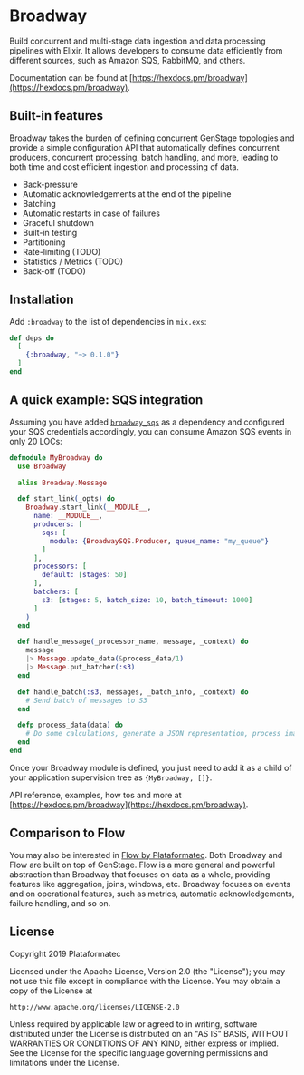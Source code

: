 # Broadway

Build concurrent and multi-stage data ingestion and data processing pipelines with Elixir. It allows developers to consume data efficiently from different sources, such as Amazon SQS, RabbitMQ, and others.

Documentation can be found at [https://hexdocs.pm/broadway](https://hexdocs.pm/broadway).

## Built-in features

Broadway takes the burden of defining concurrent GenStage topologies and provide a simple configuration API that automatically defines concurrent producers, concurrent processing, batch handling, and more, leading to both time and cost efficient ingestion and processing of data.

  * Back-pressure
  * Automatic acknowledgements at the end of the pipeline
  * Batching
  * Automatic restarts in case of failures
  * Graceful shutdown
  * Built-in testing
  * Partitioning
  * Rate-limiting (TODO)
  * Statistics / Metrics (TODO)
  * Back-off (TODO)

## Installation

Add `:broadway` to the list of dependencies in `mix.exs`:

```elixir
def deps do
  [
    {:broadway, "~> 0.1.0"}
  ]
end
```

## A quick example: SQS integration

Assuming you have added [`broadway_sqs`](https://github.com/plataformatec/broadway_sqs) as a dependency and configured your SQS credentials accordingly, you can consume Amazon SQS events in only 20 LOCs:

```elixir
defmodule MyBroadway do
  use Broadway

  alias Broadway.Message

  def start_link(_opts) do
    Broadway.start_link(__MODULE__,
      name: __MODULE__,
      producers: [
        sqs: [
          module: {BroadwaySQS.Producer, queue_name: "my_queue"}
        ]
      ],
      processors: [
        default: [stages: 50]
      ],
      batchers: [
        s3: [stages: 5, batch_size: 10, batch_timeout: 1000]
      ]
    )
  end

  def handle_message(_processor_name, message, _context) do
    message
    |> Message.update_data(&process_data/1)
    |> Message.put_batcher(:s3)
  end

  def handle_batch(:s3, messages, _batch_info, _context) do
    # Send batch of messages to S3
  end

  defp process_data(data) do
    # Do some calculations, generate a JSON representation, process images.
  end
end
```

Once your Broadway module is defined, you just need to add it as a child of your application supervision tree as `{MyBroadway, []}`.

API reference, examples, how tos and more at [https://hexdocs.pm/broadway](https://hexdocs.pm/broadway).

## Comparison to Flow

You may also be interested in [Flow by Plataformatec](https://github.com/plataformatec/flow). Both Broadway and Flow are built on top of GenStage. Flow is a more general and powerful abstraction than Broadway that focuses on data as a whole, providing features like aggregation, joins, windows, etc. Broadway focuses on events and on operational features, such as metrics, automatic acknowledgements, failure handling, and so on.

## License

Copyright 2019 Plataformatec

Licensed under the Apache License, Version 2.0 (the "License");
you may not use this file except in compliance with the License.
You may obtain a copy of the License at

    http://www.apache.org/licenses/LICENSE-2.0

Unless required by applicable law or agreed to in writing, software
distributed under the License is distributed on an "AS IS" BASIS,
WITHOUT WARRANTIES OR CONDITIONS OF ANY KIND, either express or implied.
See the License for the specific language governing permissions and
limitations under the License.

